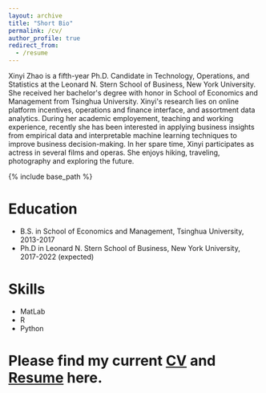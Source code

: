 ```yaml
---
layout: archive
title: "Short Bio"
permalink: /cv/
author_profile: true
redirect_from:
  - /resume
---
```


Xinyi Zhao is a fifth-year Ph.D. Candidate in Technology, Operations, and Statistics at the Leonard N. Stern School of Business, New York University. She received her bachelor's degree with honor in School of Economics and Management from Tsinghua University. Xinyi's research lies on online platform incentives, operations and finance interface, and assortment data analytics. During her academic employement, teaching and working experience, recently she has been interested in applying business insights from empirical data and interpretable machine learning techniques to improve business decision-making. In her spare time, Xinyi participates as actress in several films and operas. She enjoys hiking, traveling, photography and exploring the future.

{% include base_path %}

Education
======
* B.S. in School of Economics and Management, Tsinghua University, 2013-2017
* Ph.D in Leonard N. Stern School of Business, New York University, 2017-2022 (expected)


Skills
======
* MatLab
* R
* Python

Please find my current [CV](https://x46n.github.io/files/Xinyi_Academic_CV.pdf) and [Resume](https://x46n.github.io/files/Xinyi_Resume.pdf) here.
======

